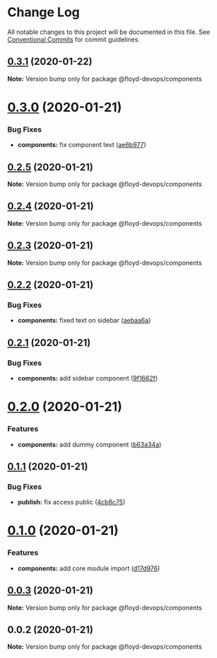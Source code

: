 # Change Log

All notable changes to this project will be documented in this file.
See [Conventional Commits](https://conventionalcommits.org) for commit guidelines.

## [0.3.1](https://github.com/floyd-devops/floyd-devops/compare/v0.3.0...v0.3.1) (2020-01-22)

**Note:** Version bump only for package @floyd-devops/components





# [0.3.0](https://github.com/floyd-devops/floyd-devops/compare/v0.2.5...v0.3.0) (2020-01-21)


### Bug Fixes

* **components:** fix component text ([ae6b977](https://github.com/floyd-devops/floyd-devops/commit/ae6b9778df83f4ada8edde1143a73d76f52acfea))





## [0.2.5](https://github.com/floyd-devops/floyd-devops/compare/v0.2.4...v0.2.5) (2020-01-21)

**Note:** Version bump only for package @floyd-devops/components





## [0.2.4](https://github.com/floyd-devops/floyd-devops/compare/v0.2.3...v0.2.4) (2020-01-21)

**Note:** Version bump only for package @floyd-devops/components





## [0.2.3](https://github.com/floyd-devops/floyd-devops/compare/v0.2.2...v0.2.3) (2020-01-21)

**Note:** Version bump only for package @floyd-devops/components





## [0.2.2](https://github.com/floyd-devops/floyd-devops/compare/v0.2.1...v0.2.2) (2020-01-21)


### Bug Fixes

* **components:** fixed text on sidebar ([aebaa6a](https://github.com/floyd-devops/floyd-devops/commit/aebaa6a9108f7e184f14a0498e08c06d21c984ad))





## [0.2.1](https://github.com/floyd-devops/floyd-devops/compare/v0.2.0...v0.2.1) (2020-01-21)


### Bug Fixes

* **components:** add sidebar component ([9f1662f](https://github.com/floyd-devops/floyd-devops/commit/9f1662fdf32a04de524470e571710fd2425923dc))





# [0.2.0](https://github.com/floyd-devops/floyd-devops/compare/v0.1.1...v0.2.0) (2020-01-21)


### Features

* **components:** add dummy component ([b63a34a](https://github.com/floyd-devops/floyd-devops/commit/b63a34acd143ee313fd13377aba21fa38283c184))





## [0.1.1](https://github.com/floyd-devops/floyd-devops/compare/v0.1.0...v0.1.1) (2020-01-21)


### Bug Fixes

* **publish:** fix access public ([4cb8c75](https://github.com/floyd-devops/floyd-devops/commit/4cb8c7537f04bfdc416831818403a8dcc0d62ca2))





# [0.1.0](https://github.com/floyd-devops/floyd-devops/compare/v0.0.3...v0.1.0) (2020-01-21)


### Features

* **components:** add core module import ([d17d976](https://github.com/floyd-devops/floyd-devops/commit/d17d9765bf381c47d1f2c6fcb6d7a47978d5f4af))





## [0.0.3](https://github.com/floyd-devops/floyd-devops/compare/v0.0.2...v0.0.3) (2020-01-21)

**Note:** Version bump only for package @floyd-devops/components





## 0.0.2 (2020-01-21)

**Note:** Version bump only for package @floyd-devops/components
